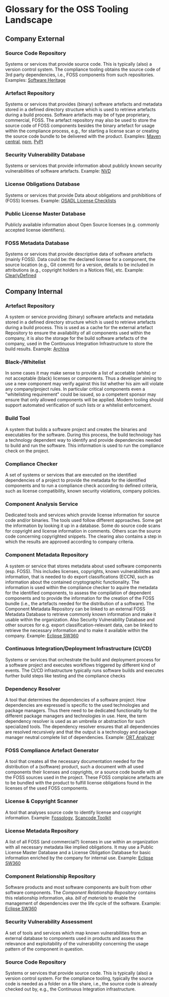 # Glossary for the OSS Tooling Landscape

## Company External

### Source Code Repository
Systems or services that provide source code. This is typically (also) a version control system. The compliance tooling obtains the source code of 3rd party dependencies, i.e., FOSS components from such repositories.
Examples: [Software Heritage](https://www.softwareheritage.org/)

### Artefact Repository
Systems or services that provides (binary) software artefacts and metadata stored in a defined directory structure which is used to retrieve artefacts during a build process. Software artefacts may be of type proprietary, commercial, FOSS. The artefact repository may also be used to store the source code of FOSS components besides the binary artefact for usage within the compliance process, e.g., for starting a license scan or creating the source code bundle to be delivered with the product.
Examples: [Maven central](https://mvnrepository.com/repos/central), [npm](https://www.npmjs.com/), [PyPI](https://pypi.org/)

### Security Vulnerability Database
Systems or services that provide information about publicly known security vulnerabilities of software artefacts.
Example: [NVD](https://nvd.nist.gov/)

### License Obligations Database
Systems or services that provide Data about obligations and prohibitions of (FOSS) licenses. Example: [OSADL License Checklists](https://www.osadl.org/Open-Source-License-Checklists.oss-compliance-lists.0.html)

### Public License Master Database
Publicly available information about Open Source licenses (e.g. commonly accepted license identifiers).

### FOSS Metadata Database
Systems or services that provide descriptive data of software artefacts (mainly FOSS). Data could be: the declared license for a component, the source location (e.g., Git commit) for a version, details to be included in attributions (e.g., copyright holders in a Notices file), etc.
Example: [ClearlyDefined](https://clearlydefined.io/)

## Company Internal

### Artefact Repository
A system or service providing (binary) software artefacts and metadata stored in a defined directory structure which is used to retrieve artefacts during a build process. This is used as a cache for the external artefact Repository to ensure the availability of all components used within the company, it is also the storage for the build software artefacts of the company, used in the Continuous Integration Infrastructure to store the build results.
Example: [Archiva](https://archiva.apache.org/index.cgi)

### Black-/Whitelist
In some cases it may make sense to provide a list of accetable (white) or not acceptable (black) licenses or components. Thus a developer aiming to use a new component may verify against this list whether his aim will violate any company/project rules. In particular critical components even a "whitelisting requirement" could be issued, so a competent sponsor may ensure that only allowed components will be applied. Modern tooling should support automated verification of such lists or a whitelist enforcement. 

### Build Tool
A system that builds a software project and creates the binaries and executables for the software. During this process, the build technology has a technology dependent way to identify and provide dependencies needed to build and run the software. This information is used to run the compliance check on the project.

### Compliance Checker
A set of systems or services that are executed on the identified dependencies of a project to provide the metadata for the identified components and to run a compliance check according to defined criteria, such as license compatibility, known security violations, company policies.

### Component Analysis Service
Dedicated tools and services which provide license information for source code and/or binaries. The tools used follow different approaches. Some get the information by looking it up in a database. Some do source code scans for copyright and license information in comments. Others scan the source code concerning copyrighted snippets. The clearing also contains a step in which the results are approved according to company criteria.

### Component Metadata Repository
A system or service that stores metadata about used software components (esp. FOSS). This includes licenses, copyrights, known vulnerabilitites and information, that is needed to do export classifications (ECCN), such as information about the contained cryptographic functionality. The information is used within the compliance checker to aquire the metadata for the identified components, to assess the compilation of dependent components and to provide the information for the creation of the FOSS bundle (i.e., the artefacts needed for the distribution of a software). The Component Metadata Repository can be linked to an external FOSS Metadata Database to retrieve commonly known information and make it usable within the organization. Also Security Vulnerability Database and other sources for e.g. export classification-relevant data, can be linked to retrieve the necessary information and to make it available within the company.
Example: [Eclipse SW360](https://projects.eclipse.org/proposals/sw360)

### Continuous Integration/Deployment Infrastructure (CI/CD)
Systems or services that orchestrate the build and deployment process for a software project and executes workflows triggered by different kind of events. The CI/CD infrastructure typically runs software builds and executes further build steps like testing and the compliance checks

### Dependency Resolver
A tool that determines the dependencies of a software project. How dependencies are expressed is specific to the used technologies and package managers. Thus there need to be dedicated functionality for the different package managers and technologies in use. Here, the term dependency resolver is used as an umbrella or abstraction for such specialized tools. The dependency resolver ensures that all dependencies are resolved recursively and that the output is a technology and package manager neutral complete list of dependencies.
Example: [ORT Analyzer](https://github.com/heremaps/oss-review-toolkit#analyzer)

### FOSS Compliance Artefact Generator
A tool that creates all the necessary documentation needed for the distribution of a (software) product, such a document with all used components their licenses and copyrights, or a source code bundle with all the FOSS sources used in the project. These FOSS complaicne artefacts are to be bundled with the product to fulfill license obligations found in the licenses of the used FOSS components.

### License & Copyright Scanner
A tool that analyses source code to identify license and copyright information.
Example: [Fossology](https://www.fossology.org/), [Scancode Toolkit](https://github.com/nexB/scancode-toolkit)

### License Metadata Repository
A list of all FOSS (and commercial?) licenses in use within an organization with all necessary metadata like implied obligations. It may use a Public License Master Database and a License Obligation Database for basic information enriched by the company for internal use.
Example: [Eclipse SW360](https://projects.eclipse.org/proposals/sw360)

### Component Relationship Repository
Software products and most software components are built from other software components. The *Component Relationship Repository* contains this relationship information, aka. *bill of materials* to enable the management of dependencies over the life cycle of the software.
Example: [Eclipse SW360](https://projects.eclipse.org/proposals/sw360)

### Security Vulnerability Assessment
A set of tools and services which map known vulnerabilities from an external database to components used in products and assess the relevance and exploitability of the vulnerability concerning the usage pattern of the component in question.

### Source Code Repository
Systems or services that provide source code. This is typically (also) a version control system. For the compliance tooling, typically the source code is needed as a folder on a file share, i.e., the source code is already checked out by, e.g., the Continuous Integration infrastructure. 

